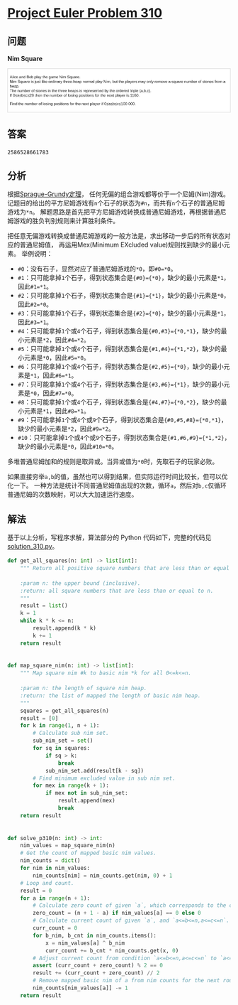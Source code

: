 # [Project Euler Problem 310](https://projecteuler.net/problem=310)

## 问题

**Nim Square**

![题目截图](../images/problem_310.png)

## 答案

`2586528661783`

## 分析

根据[Sprague-Grundy定理](https://en.wikipedia.org/wiki/Sprague%E2%80%93Grundy_theorem)，
任何无偏的组合游戏都等价于一个尼姆(Nim)游戏。
记题目的给出的平方尼姆游戏有`n`个石子的状态为`#n`，而共有`n`个石子的普通尼姆游戏为`*n`。
解题思路是首先把平方尼姆游戏转换成普通尼姆游戏，再根据普通尼姆游戏的胜负判别规则来计算胜利条件。

把任意无偏游戏转换成普通尼姆游戏的一般方法是，求出移动一步后的所有状态对应的普通尼姆值，
再运用Mex(Minimum EXcluded value)规则找到缺少的最小元素。
举例说明：

- `#0`：没有石子，显然对应了普通尼姆游戏的`*0`，即`#0=*0`。
- `#1`：只可能拿掉`1`个石子，得到状态集合是`{#0}={*0}`，缺少的最小元素是`*1`，因此`#1=*1`。
- `#2`：只可能拿掉`1`个石子，得到状态集合是`{#1}={*1}`，缺少的最小元素是`*0`，因此`#2=*0`。
- `#3`：只可能拿掉`1`个石子，得到状态集合是`{#2}={*0}`，缺少的最小元素是`*1`，因此`#3=*1`。
- `#4`：只可能拿掉`1`个或`4`个石子，得到状态集合是`{#0,#3}={*0,*1}`，缺少的最小元素是`*2`，因此`#4=*2`。
- `#5`：只可能拿掉`1`个或`4`个石子，得到状态集合是`{#1,#4}={*1,*2}`，缺少的最小元素是`*0`，因此`#5=*0`。
- `#6`：只可能拿掉`1`个或`4`个石子，得到状态集合是`{#2,#5}={*0}`，缺少的最小元素是`*1`，因此`#6=*1`。
- `#7`：只可能拿掉`1`个或`4`个石子，得到状态集合是`{#3,#6}={*1}`，缺少的最小元素是`*0`，因此`#7=*0`。
- `#8`：只可能拿掉`1`个或`4`个石子，得到状态集合是`{#4,#7}={*0,*2}`，缺少的最小元素是`*1`，因此`#8=*1`。
- `#9`：只可能拿掉`1`个或`4`个或`9`个石子，得到状态集合是`{#0,#5,#8}={*0,*1}`，缺少的最小元素是`*2`，因此`#9=*2`。
- `#10`：只可能拿掉`1`个或`4`个或`9`个石子，得到状态集合是`{#1,#6,#9}={*1,*2}`，缺少的最小元素是`*0`，因此`#10=*0`。

多堆普通尼姆加和的规则是取异或。当异或值为`*0`时，先取石子的玩家必败。

如果直接穷举`a,b`的值，虽然也可以得到结果，但实际运行时间比较长，但可以优化一下。
一种方法是统计不同普通尼姆值出现的次数，循环`a`，然后对`b,c`仅循环普通尼姆的次数映射，可以大大加速运行速度。

## 解法

基于以上分析，写程序求解，算法部分的 Python 代码如下，完整的代码见 [solution_310.py](../solutions/solution_310.py)。

```python
def get_all_squares(n: int) -> list[int]:
    """ Return all positive square numbers that are less than or equal to n.

    :param n: the upper bound (inclusive).
    :return: all square numbers that are less than or equal to n.
    """
    result = list()
    k = 1
    while k * k <= n:
        result.append(k * k)
        k += 1
    return result


def map_square_nim(n: int) -> list[int]:
    """ Map square nim #k to basic nim *k for all 0<=k<=n.

    :param n: the length of square nim heap.
    :return: the list of mapped the length of basic nim heap.
    """
    squares = get_all_squares(n)
    result = [0]
    for k in range(1, n + 1):
        # Calculate sub nim set.
        sub_nim_set = set()
        for sq in squares:
            if sq > k:
                break
            sub_nim_set.add(result[k - sq])
        # Find minimum excluded value in sub nim set.
        for mex in range(k + 1):
            if mex not in sub_nim_set:
                result.append(mex)
                break
    return result


def solve_p310(n: int) -> int:
    nim_values = map_square_nim(n)
    # Get the count of mapped basic nim values.
    nim_counts = dict()
    for nim in nim_values:
        nim_counts[nim] = nim_counts.get(nim, 0) + 1
    # Loop and count.
    result = 0
    for a in range(n + 1):
        # Calculate zero count of given `a`, which corresponds to the count of `a<=b=c<=n`.
        zero_count = (n + 1 - a) if nim_values[a] == 0 else 0
        # Calculate current count of given `a`, and `a<=b<=n,a<=c<=n`.
        curr_count = 0
        for b_nim, b_cnt in nim_counts.items():
            x = nim_values[a] ^ b_nim
            curr_count += b_cnt * nim_counts.get(x, 0)
        # Adjust current count from condition `a<=b<=n,a<=c<=n` to `a<=b<=c<=n`.
        assert (curr_count + zero_count) % 2 == 0
        result += (curr_count + zero_count) // 2
        # Remove mapped basic nim of a from nim counts for the next round.
        nim_counts[nim_values[a]] -= 1
    return result
```
